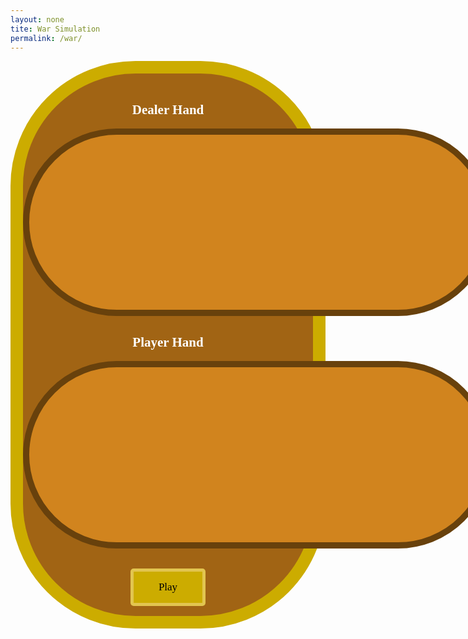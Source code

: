 ```yaml
---
layout: none
tite: War Simulation
permalink: /war/
---
```

<style>
    .big_ol_cont {
        justify-content:center;
        margin:auto;
        border:20px solid;
        border-color:#ccac00;
        border-radius:200px;
        background-color: #A16414;
        color:white;
        font-family:serif;
    }

    .card_table_d {
        width: 750px;
        height: 300px;
        border: 10px solid;
        border-radius: 150px;
        border-color: #68410C;
        background-color: #D1841E;
        padding:20px;
        justify-content:center;
        text-align:center;
        font-size:16px;
    }

    .card_table_p {
        width: 750px;
        height: 300px;
        border: 10px solid;
        border-radius: 150px;
        border-color: #68410C;
        background-color: #D1841E;
        padding:20px;
        justify-content:center;
        text-align:center;
        font-size:16px;
    }

    .select_table {
        margin:auto;
        text-align:center;
        justify-content:center;
        padding:5px;
        font-family:serif;
    }

    .db_input {
        justify-content:center;
        margin:auto;
        border: 5px solid;
        border-radius: 10px;
        background-color:white;
    }

    .select_button {
        margin:auto;
        text-align:center;
        justify-content:center;
        border: 5px solid;
        border-radius:5px;
        border-color:#E2C550;
        width:120px;
        height:60px;
        background-color:#ccac00;
        font-size:17px;
        font-family:serif;
    }

    table { margin: auto }
</style>

<div class="big_ol_cont">
    <br>
    <div style="text-align:center;justify-content:center">
        <h2>Dealer Hand</h2>
        <table id="dealer_card_table" class="card_table_d">
            <tr id="dealer_cards">
            </tr>
        </table>
        <h2>Player Hand</h2>
        <table id="dealer_card_table" class="card_table_p">
            <tr id="player_cards">
            </tr>
        </table>
    </div>
    <div id="buttons" style="margin:auto;text-align:center;justify-content:center">
        <br>
        <div id="result_text"></div>
        <br>
        <button id="draw_button" class="select_button" style="display:none" onclick="buttonDraw()">Draw</button>
        <button id="play_again" class="select_button" style="display:block" onclick="gameStart()">Play</button><button id="finish_game" class="select_button" style="display:none" onclick="record()">Finish and Submit Score</button>
        <input id="username_input" class="db_input" type="text" style="display:none"><button id="submit_button" class="select_button" style="display:none">Submit</button>
    </div>
    <br>
</div>

<script>
// Card class representing a playing card
class Card {
  constructor(rank, suit) {
    this.rank = rank;
    this.suit = suit;
  }

  toString() {
    return `${this.rank} of ${this.suit}`;
  }
}

// Deck class representing a deck of cards
class Deck {
  constructor() {
    this.cards = [];
    this.suits = ["Spades", "Hearts", "Diamonds", "Clubs"];
    this.ranks = [
      "Ace", "2", "3", "4", "5", "6", "7", "8", "9", "10", "Jack", "Queen", "King"
    ];

    // Initialize the deck with all 52 cards
    for (const suit of this.suits) {
      for (const rank of this.ranks) {
        this.cards.push(new Card(rank, suit));
      }
    }
  }

  shuffle() {
    // Fisher-Yates shuffle algorithm
    for (let i = this.cards.length - 1; i > 0; i--) {
      const j = Math.floor(Math.random() * (i + 1));
      [this.cards[i], this.cards[j]] = [this.cards[j], this.cards[i]];
    }
  }

  deal() {
    if (this.cards.length > 0) {
      return this.cards.pop();
    }
    return null;
  }
}

// Player class representing a player in the game
class Player {
  constructor(name) {
    this.name = name;
    this.cards = [];
  }

  addCards(cards) {
    this.cards.push(...cards);
  }

  playCard() {
    if (this.cards.length > 0) {
      return this.cards.shift();
    }
    return null;
  }
}

// Function to compare ranks of two cards
function compareRanks(card1, card2) {
  const ranks = ["Ace", "2", "3", "4", "5", "6", "7", "8", "9", "10", "Jack", "Queen", "King"];
  return ranks.indexOf(card1.rank) - ranks.indexOf(card2.rank);
}

// Main game function
function playWarGame() {
  const deck = new Deck();
  deck.shuffle();

  const player1 = new Player("Player 1");
  const player2 = new Player("Player 2");

  // Deal cards to players
  while (deck.cards.length > 0) {
    player1.addCards([deck.deal()]);
    player2.addCards([deck.deal()]);
  }

  // Play the game until one player runs out of cards
  let round = 1;
  while (player1.cards.length > 0 && player2.cards.length > 0) {
    const card1 = player1.playCard();
    const card2 = player2.playCard();

    console.log(`Round ${round}:`);
    console.log(`${player1.name} plays ${card1}`);
    console.log(`${player2.name} plays ${card2}`);

    const rankComparison = compareRanks(card1, card2);
    if (rankComparison > 0) {
      console.log(`${player1.name} wins the round!`);
      player1.addCards([card1, card2]);
    } else if (rankComparison < 0) {
      console.log(`${player2.name} wins the round!`);
      player2.addCards([card1, card2]);
</script>